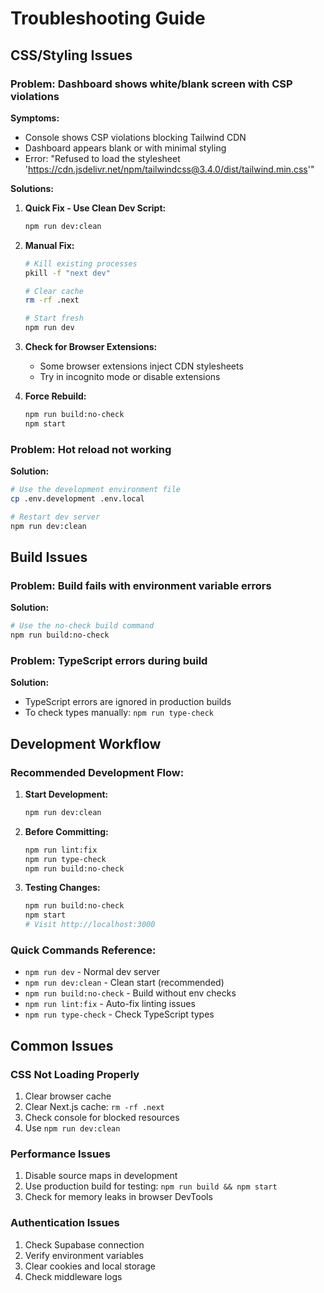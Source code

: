 # Troubleshooting Guide

## CSS/Styling Issues

### Problem: Dashboard shows white/blank screen with CSP violations

**Symptoms:**
- Console shows CSP violations blocking Tailwind CDN
- Dashboard appears blank or with minimal styling
- Error: "Refused to load the stylesheet 'https://cdn.jsdelivr.net/npm/tailwindcss@3.4.0/dist/tailwind.min.css'"

**Solutions:**

1. **Quick Fix - Use Clean Dev Script:**
   ```bash
   npm run dev:clean
   ```

2. **Manual Fix:**
   ```bash
   # Kill existing processes
   pkill -f "next dev"
   
   # Clear cache
   rm -rf .next
   
   # Start fresh
   npm run dev
   ```

3. **Check for Browser Extensions:**
   - Some browser extensions inject CDN stylesheets
   - Try in incognito mode or disable extensions

4. **Force Rebuild:**
   ```bash
   npm run build:no-check
   npm start
   ```

### Problem: Hot reload not working

**Solution:**
```bash
# Use the development environment file
cp .env.development .env.local

# Restart dev server
npm run dev:clean
```

## Build Issues

### Problem: Build fails with environment variable errors

**Solution:**
```bash
# Use the no-check build command
npm run build:no-check
```

### Problem: TypeScript errors during build

**Solution:**
- TypeScript errors are ignored in production builds
- To check types manually: `npm run type-check`

## Development Workflow

### Recommended Development Flow:

1. **Start Development:**
   ```bash
   npm run dev:clean
   ```

2. **Before Committing:**
   ```bash
   npm run lint:fix
   npm run type-check
   npm run build:no-check
   ```

3. **Testing Changes:**
   ```bash
   npm run build:no-check
   npm start
   # Visit http://localhost:3000
   ```

### Quick Commands Reference:

- `npm run dev` - Normal dev server
- `npm run dev:clean` - Clean start (recommended)
- `npm run build:no-check` - Build without env checks
- `npm run lint:fix` - Auto-fix linting issues
- `npm run type-check` - Check TypeScript types

## Common Issues

### CSS Not Loading Properly
1. Clear browser cache
2. Clear Next.js cache: `rm -rf .next`
3. Check console for blocked resources
4. Use `npm run dev:clean`

### Performance Issues
1. Disable source maps in development
2. Use production build for testing: `npm run build && npm start`
3. Check for memory leaks in browser DevTools

### Authentication Issues
1. Check Supabase connection
2. Verify environment variables
3. Clear cookies and local storage
4. Check middleware logs